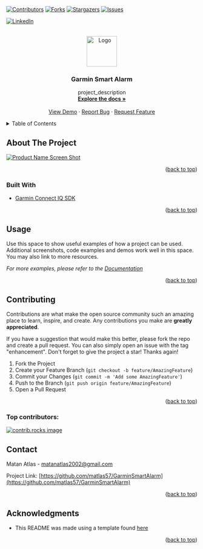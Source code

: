 <!-- Improved compatibility of back to top link: See: https://github.com/othneildrew/Best-README-Template/pull/73 -->
<a id="readme-top"></a>
<!--
*** Thanks for checking out the Best-README-Template. If you have a suggestion
*** that would make this better, please fork the repo and create a pull request
*** or simply open an issue with the tag "enhancement".
*** Don't forget to give the project a star!
*** Thanks again! Now go create something AMAZING! :D
-->



<!-- PROJECT SHIELDS -->
<!--
*** I'm using markdown "reference style" links for readability.
*** Reference links are enclosed in brackets [ ] instead of parentheses ( ).
*** See the bottom of this document for the declaration of the reference variables
*** for contributors-url, forks-url, etc. This is an optional, concise syntax you may use.
*** https://www.markdownguide.org/basic-syntax/#reference-style-links
-->
[![Contributors][contributors-shield]][contributors-url]
[![Forks][forks-shield]][forks-url]
[![Stargazers][stars-shield]][stars-url]
[![Issues][issues-shield]][issues-url]
<!-- [![project_license][license-shield]][license-url] -->
[![LinkedIn][linkedin-shield]][linkedin-url]



<!-- PROJECT LOGO -->
<br />
<div align="center">
  <a href="https://github.com/matlas57/GarminSmartAlarm">
    <img src="images/logo.png" alt="Logo" width="80" height="80">
  </a>

<h3 align="center">Garmin Smart Alarm</h3>

  <p align="center">
    project_description
    <br />
    <a href="https://github.com/matlas57/GarminSmartAlarm"><strong>Explore the docs »</strong></a>
    <br />
    <br />
    <a href="https://github.com/matlas57/GarminSmartAlarm">View Demo</a>
    &middot;
    <a href="https://github.com/matlas57/GarminSmartAlarm/issues/new?labels=bug&template=bug-report---.md">Report Bug</a>
    &middot;
    <a href="https://github.com/matlas57/GarminSmartAlarm/issues/new?labels=enhancement&template=feature-request---.md">Request Feature</a>
  </p>
</div>



<!-- TABLE OF CONTENTS -->
<details>
  <summary>Table of Contents</summary>
  <ol>
    <li>
      <a href="#about-the-project">About The Project</a>
      <ul>
        <li><a href="#built-with">Built With</a></li>
      </ul>
    </li>
    <li>
      <a href="#getting-started">Getting Started</a>
      <ul>
        <li><a href="#prerequisites">Prerequisites</a></li>
        <li><a href="#installation">Installation</a></li>
      </ul>
    </li>
    <li><a href="#usage">Usage</a></li>
    <li><a href="#roadmap">Roadmap</a></li>
    <li><a href="#contributing">Contributing</a></li>
    <li><a href="#license">License</a></li>
    <li><a href="#contact">Contact</a></li>
    <li><a href="#acknowledgments">Acknowledgments</a></li>
  </ol>
</details>



<!-- ABOUT THE PROJECT -->
## About The Project

[![Product Name Screen Shot][product-screenshot]](https://example.com)


<p align="right">(<a href="#readme-top">back to top</a>)</p>



### Built With

* [Garmin Connect IQ SDK](https://developer.garmin.com/connect-iq/overview)

<p align="right">(<a href="#readme-top">back to top</a>)</p>



<!-- GETTING STARTED 
## Getting Started

This is an example of how you may give instructions on setting up your project locally.
To get a local copy up and running follow these simple example steps.

### Prerequisites

This is an example of how to list things you need to use the software and how to install them.
* npm
  ```sh
  npm install npm@latest -g
  ```

### Installation

1. Get a free API Key at [https://example.com](https://example.com)
2. Clone the repo
   ```sh
   git clone https://github.com/matlas57/GarminSmartAlarm.git
   ```
3. Install NPM packages
   ```sh
   npm install
   ```
4. Enter your API in `config.js`
   ```js
   const API_KEY = 'ENTER YOUR API';
   ```
5. Change git remote url to avoid accidental pushes to base project
   ```sh
   git remote set-url origin matlas57/GarminSmartAlarm
   git remote -v # confirm the changes
   ```

<p align="right">(<a href="#readme-top">back to top</a>)</p>

-->

<!-- USAGE EXAMPLES -->
## Usage

Use this space to show useful examples of how a project can be used. Additional screenshots, code examples and demos work well in this space. You may also link to more resources.

_For more examples, please refer to the [Documentation](https://example.com)_

<p align="right">(<a href="#readme-top">back to top</a>)</p>



<!-- ROADMAP 
## Roadmap

- [ ] Feature 1
- [ ] Feature 2
- [ ] Feature 3
    - [ ] Nested Feature

See the [open issues](https://github.com/matlas57/GarminSmartAlarm/issues) for a full list of proposed features (and known issues).

<p align="right">(<a href="#readme-top">back to top</a>)</p>

-->

<!-- CONTRIBUTING -->
## Contributing

Contributions are what make the open source community such an amazing place to learn, inspire, and create. Any contributions you make are **greatly appreciated**.

If you have a suggestion that would make this better, please fork the repo and create a pull request. You can also simply open an issue with the tag "enhancement".
Don't forget to give the project a star! Thanks again!

1. Fork the Project
2. Create your Feature Branch (`git checkout -b feature/AmazingFeature`)
3. Commit your Changes (`git commit -m 'Add some AmazingFeature'`)
4. Push to the Branch (`git push origin feature/AmazingFeature`)
5. Open a Pull Request

<p align="right">(<a href="#readme-top">back to top</a>)</p>

### Top contributors:

<a href="https://github.com/matlas57/GarminSmartAlarm/graphs/contributors">
  <img src="https://contrib.rocks/image?repo=matlas57/GarminSmartAlarm" alt="contrib.rocks image" />
</a>



<!-- LICENSE
## License

Distributed under the project_license. See `LICENSE.txt` for more information.

<p align="right">(<a href="#readme-top">back to top</a>)</p>

 -->

<!-- CONTACT -->
## Contact

Matan Atlas - matanatlas2002@gmail.com

Project Link: [https://github.com/matlas57/GarminSmartAlarm](https://github.com/matlas57/GarminSmartAlarm)

<p align="right">(<a href="#readme-top">back to top</a>)</p>



<!-- ACKNOWLEDGMENTS -->
## Acknowledgments

* This README was made using a template found [here][readme-template-repo-url]

<p align="right">(<a href="#readme-top">back to top</a>)</p>



<!-- MARKDOWN LINKS & IMAGES -->
<!-- https://www.markdownguide.org/basic-syntax/#reference-style-links -->
[contributors-shield]: https://img.shields.io/github/contributors/matlas57/GarminSmartAlarm.svg?style=for-the-badge
[contributors-url]: https://github.com/matlas57/GarminSmartAlarm/graphs/contributors
[forks-shield]: https://img.shields.io/github/forks/matlas57/GarminSmartAlarm.svg?style=for-the-badge
[forks-url]: https://github.com/matlas57/GarminSmartAlarm/network/members
[stars-shield]: https://img.shields.io/github/stars/matlas57/GarminSmartAlarm.svg?style=for-the-badge
[stars-url]: https://github.com/matlas57/GarminSmartAlarm/stargazers
[issues-shield]: https://img.shields.io/github/issues/matlas57/GarminSmartAlarm.svg?style=for-the-badge
[issues-url]: https://github.com/matlas57/GarminSmartAlarm/issues
[license-shield]: https://img.shields.io/github/license/matlas57/GarminSmartAlarm.svg?style=for-the-badge
[license-url]: https://github.com/matlas57/GarminSmartAlarm/blob/master/LICENSE.txt
[linkedin-shield]: https://img.shields.io/badge/-LinkedIn-black.svg?style=for-the-badge&logo=linkedin&colorB=555
[linkedin-url]: https://linkedin.com/in/matan-atlas-25117b20a
[product-screenshot]: images/screenshot.png
[readme-template-repo-url]: https://github.com/othneildrew/Best-README-Template

